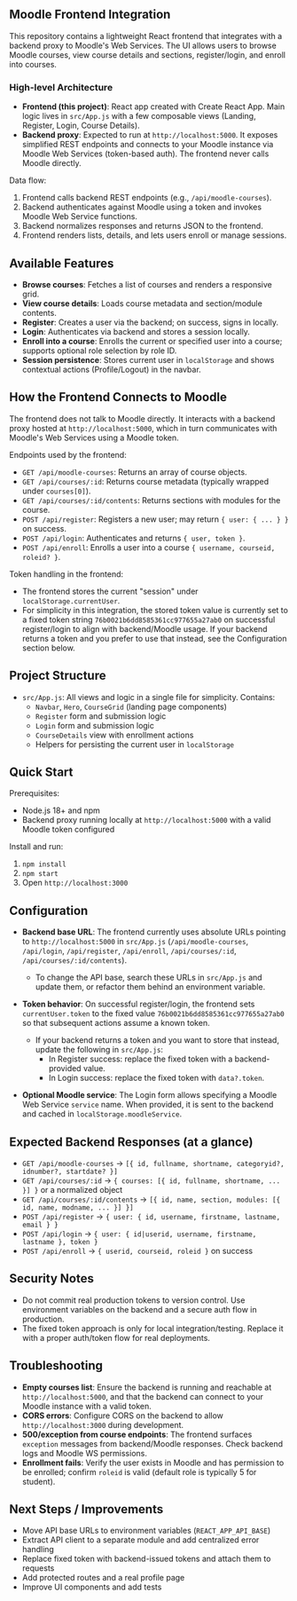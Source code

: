 ## Moodle Frontend Integration

This repository contains a lightweight React frontend that integrates with a backend proxy to Moodle's Web Services. The UI allows users to browse Moodle courses, view course details and sections, register/login, and enroll into courses.

### High-level Architecture

- **Frontend (this project)**: React app created with Create React App. Main logic lives in `src/App.js` with a few composable views (Landing, Register, Login, Course Details).
- **Backend proxy**: Expected to run at `http://localhost:5000`. It exposes simplified REST endpoints and connects to your Moodle instance via Moodle Web Services (token-based auth). The frontend never calls Moodle directly.

Data flow:
1. Frontend calls backend REST endpoints (e.g., `/api/moodle-courses`).
2. Backend authenticates against Moodle using a token and invokes Moodle Web Service functions.
3. Backend normalizes responses and returns JSON to the frontend.
4. Frontend renders lists, details, and lets users enroll or manage sessions.

## Available Features

- **Browse courses**: Fetches a list of courses and renders a responsive grid.
- **View course details**: Loads course metadata and section/module contents.
- **Register**: Creates a user via the backend; on success, signs in locally.
- **Login**: Authenticates via backend and stores a session locally.
- **Enroll into a course**: Enrolls the current or specified user into a course; supports optional role selection by role ID.
- **Session persistence**: Stores current user in `localStorage` and shows contextual actions (Profile/Logout) in the navbar.

## How the Frontend Connects to Moodle

The frontend does not talk to Moodle directly. It interacts with a backend proxy hosted at `http://localhost:5000`, which in turn communicates with Moodle's Web Services using a Moodle token.

Endpoints used by the frontend:
- `GET /api/moodle-courses`: Returns an array of course objects.
- `GET /api/courses/:id`: Returns course metadata (typically wrapped under `courses[0]`).
- `GET /api/courses/:id/contents`: Returns sections with modules for the course.
- `POST /api/register`: Registers a new user; may return `{ user: { ... } }` on success.
- `POST /api/login`: Authenticates and returns `{ user, token }`.
- `POST /api/enroll`: Enrolls a user into a course `{ username, courseid, roleid? }`.

Token handling in the frontend:
- The frontend stores the current "session" under `localStorage.currentUser`.
- For simplicity in this integration, the stored token value is currently set to a fixed token string `76b0021b6dd8585361cc977655a27ab0` on successful register/login to align with backend/Moodle usage. If your backend returns a token and you prefer to use that instead, see the Configuration section below.

## Project Structure

- `src/App.js`: All views and logic in a single file for simplicity. Contains:
  - `Navbar`, `Hero`, `CourseGrid` (landing page components)
  - `Register` form and submission logic
  - `Login` form and submission logic
  - `CourseDetails` view with enrollment actions
  - Helpers for persisting the current user in `localStorage`

## Quick Start

Prerequisites:
- Node.js 18+ and npm
- Backend proxy running locally at `http://localhost:5000` with a valid Moodle token configured

Install and run:
1. `npm install`
2. `npm start`
3. Open `http://localhost:3000`

## Configuration

- **Backend base URL**: The frontend currently uses absolute URLs pointing to `http://localhost:5000` in `src/App.js` (`/api/moodle-courses`, `/api/login`, `/api/register`, `/api/enroll`, `/api/courses/:id`, `/api/courses/:id/contents`).
  - To change the API base, search these URLs in `src/App.js` and update them, or refactor them behind an environment variable.

- **Token behavior**: On successful register/login, the frontend sets `currentUser.token` to the fixed value `76b0021b6dd8585361cc977655a27ab0` so that subsequent actions assume a known token.
  - If your backend returns a token and you want to store that instead, update the following in `src/App.js`:
    - In Register success: replace the fixed token with a backend-provided value.
    - In Login success: replace the fixed token with `data?.token`.

- **Optional Moodle service**: The Login form allows specifying a Moodle Web Service `service` name. When provided, it is sent to the backend and cached in `localStorage.moodleService`.

## Expected Backend Responses (at a glance)

- `GET /api/moodle-courses` → `[{ id, fullname, shortname, categoryid?, idnumber?, startdate? }]`
- `GET /api/courses/:id` → `{ courses: [{ id, fullname, shortname, ... }] }` or a normalized object
- `GET /api/courses/:id/contents` → `[{ id, name, section, modules: [{ id, name, modname, ... }] }]`
- `POST /api/register` → `{ user: { id, username, firstname, lastname, email } }`
- `POST /api/login` → `{ user: { id|userid, username, firstname, lastname }, token }`
- `POST /api/enroll` → `{ userid, courseid, roleid }` on success

## Security Notes

- Do not commit real production tokens to version control. Use environment variables on the backend and a secure auth flow in production.
- The fixed token approach is only for local integration/testing. Replace it with a proper auth/token flow for real deployments.

## Troubleshooting

- **Empty courses list**: Ensure the backend is running and reachable at `http://localhost:5000`, and that the backend can connect to your Moodle instance with a valid token.
- **CORS errors**: Configure CORS on the backend to allow `http://localhost:3000` during development.
- **500/exception from course endpoints**: The frontend surfaces `exception` messages from backend/Moodle responses. Check backend logs and Moodle WS permissions.
- **Enrollment fails**: Verify the user exists in Moodle and has permission to be enrolled; confirm `roleid` is valid (default role is typically 5 for student).

## Next Steps / Improvements

- Move API base URLs to environment variables (`REACT_APP_API_BASE`)
- Extract API client to a separate module and add centralized error handling
- Replace fixed token with backend-issued tokens and attach them to requests
- Add protected routes and a real profile page
- Improve UI components and add tests
